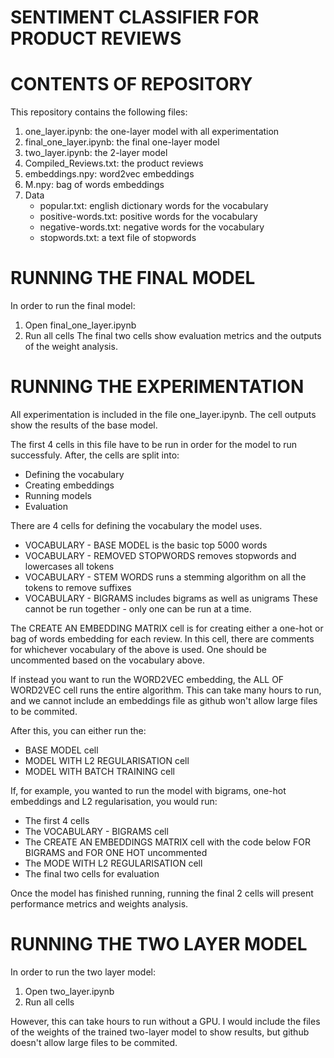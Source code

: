 # SENTIMENT CLASSIFIER FOR PRODUCT REVIEWS

# CONTENTS OF REPOSITORY
This repository contains the following files:
1. one_layer.ipynb: the one-layer model with all experimentation
2. final_one_layer.ipynb: the final one-layer model
3. two_layer.ipynb: the 2-layer model
4. Compiled_Reviews.txt: the product reviews
5. embeddings.npy: word2vec embeddings 
6. M.npy: bag of words embeddings
7. Data
    - popular.txt: english dictionary words for the vocabulary
    - positive-words.txt: positive words for the vocabulary
    - negative-words.txt: negative words for the vocabulary
    - stopwords.txt: a text file of stopwords

# RUNNING THE FINAL MODEL
In order to run the final model:
1. Open final_one_layer.ipynb
2. Run all cells
The final two cells show evaluation metrics and the outputs of the weight analysis.

# RUNNING THE EXPERIMENTATION
All experimentation is included in the file one_layer.ipynb. The cell outputs show the results of the base model.

The first 4 cells in this file have to be run in order for the model to run successfuly. After, the cells are split into:

- Defining the vocabulary
- Creating embeddings
- Running models
- Evaluation

There are 4 cells for defining the vocabulary the model uses. 
- VOCABULARY - BASE MODEL is the basic top 5000 words
- VOCABULARY - REMOVED STOPWORDS removes stopwords and lowercases all tokens
- VOCABULARY - STEM WORDS runs a stemming algorithm on all the tokens to remove suffixes
- VOCABULARY - BIGRAMS includes bigrams as well as unigrams
These cannot be run together - only one can be run at a time.

The CREATE AN EMBEDDING MATRIX cell is for creating either a one-hot or bag of words embedding for each review.
In this cell, there are comments for whichever vocabulary of the above is used. One should be uncommented based on the vocabulary above.

If instead you want to run the WORD2VEC embedding, the ALL OF WORD2VEC cell runs the entire algorithm. This can take many hours to run, and we cannot include an embeddings file as github won't allow large files to be commited.

After this, you can either run the:
- BASE MODEL cell
- MODEL WITH L2 REGULARISATION cell
- MODEL WITH BATCH TRAINING cell

If, for example, you wanted to run the model with bigrams, one-hot embeddings and L2 regularisation, you would run:
- The first 4 cells
- The VOCABULARY - BIGRAMS cell
- The CREATE AN EMBEDDINGS MATRIX cell with the code below FOR BIGRAMS and FOR ONE HOT uncommented
- The MODE WITH L2 REGULARISATION cell
- The final two cells for evaluation

Once the model has finished running, running the final 2 cells will present performance metrics and weights analysis.

# RUNNING THE TWO LAYER MODEL
In order to run the two layer model:
1. Open two_layer.ipynb
2. Run all cells

However, this can take hours to run without a GPU. I would include the files of the weights of the trained two-layer model to show results, but github doesn't allow large files to be commited. 


